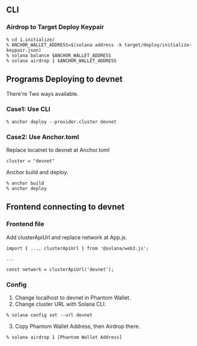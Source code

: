 ## CLI
### Airdrop to Target Deploy Keypair
```
% cd 1.initialize/
% ANCHOR_WALLET_ADDRESS=$(solana address -k target/deploy/initialize-keypair.json)
% solana balance $ANCHOR_WALLET_ADDRESS
% solana airdrop 1 $ANCHOR_WALLET_ADDRESS
```

## Programs Deploying to devnet
There're Two ways available.

### Case1: Use CLI
```
% anchor deploy --provider.cluster devnet
```

### Case2: Use Anchor.toml
Replace localnet to devnet at Anchor.toml
```
cluster = "devnet"
```

Anchor build and deploy.
```
% anchor build
% anchor deploy
```

## Frontend connecting to devnet
### Frontend file
Add clusterApiUrl and replace network at App.js.
```
import { ..., clusterApiUrl } from '@solana/web3.js';

...

const network = clusterApiUrl('devnet');
```

### Config
1. Change localhost to devnet in Phantom Wallet.
2. Change cluster URL with Solana CLI.
```
% solana config set --url devnet
```
3. Copy Phantom Wallet Address, then Airdrop there.
```
% solana airdrop 1 [Phantom Wallet Address]
```
